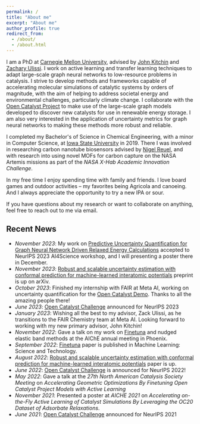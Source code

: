 ```yaml
---
permalink: /
title: "About me"
excerpt: "About me"
author_profile: true
redirect_from: 
  - /about/
  - /about.html
---
```


I am a PhD at [Carnegie Mellon University](https://www.cmu.edu/), advised by [John Kitchin](https://engineering.cmu.edu/directory/bios/kitchin-john.html) and [Zachary Ulissi](https://ulissigroup.cheme.cmu.edu/bio/). I work on active learning and transfer learning techniques to adapt large-scale graph neural networks to low-resource problems in catalysis. I strive to develop methods and frameworks capable of accelerating molecular simulations of catalytic systems by orders of magnitude, with the aim of helping to address societal energy and environmental challenges, particularly climate change. I collaborate with the [Open Catalyst Project](https://opencatalystproject.org/) to make use of the large-scale graph models developed to discover new catalysts for use in renewable energy storage. I am also very interested in the application of uncertainty metrics for graph neural networks to making these methods more robust and reliable. 

I completed my Bachelor's of Science in Chemical Engineering, with a minor in Computer Science, at [Iowa State University](https://www.iastate.edu/) in 2019. There I was involved in researching carbon nanotube biosensors advised by [Nigel Reuel](http://www.reuelgroup.org/), and with research into using novel MOFs for carbon capture on the NASA Artemis missions as part of the *NASA X-Hab Academic Innovation Challenge*.

In my free time I enjoy spending time with family and friends. I love board games and outdoor activities – my favorites being Agricola and canoeing. And I always appreciate the opportunity to try a new IPA or sour.

If you have questions about my research or want to collaborate on anything, feel free to reach out to me via email.

## Recent News

- *November 2023*: My work on [Predictive Uncertainty Quantification for Graph Neural Network Driven Relaxed Energy Calculations](https://openreview.net/pdf?id=rdgB5BqWCw) accepted to NeurIPS 2023 AI4Science workshop, and I will presenting a poster there in December.
- *November 2023*: [Robust and scalable uncertainty estimation with conformal prediction for machine-learned interatomic potentials](https://doi.org/10.48550/arXiv.2208.08337) preprint is up on arXiv.
- *October 2023*: Finished my internship with FAIR at Meta AI, working on uncertainty quantification for the [Open Catalyst Demo](https://open-catalyst.metademolab.com/). Thanks to all the amazing people there!
- *June 2023*: [Open Catalyst Challenge](https://opencatalystproject.org/challenge.html) announced for NeurIPS 2023 
- *January 2023*: Wishing all the best to my advisor, Zack Ulissi, as he transitions to the FAIR Chemistry team at Meta AI. Looking forward to working with my new primary advisor, John Kitchin!
- *November 2022*: Gave a talk on my work on [Finetuna](https://doi.org/10.1088/2632-2153/ac8fe0) and nudged elastic band methods at the AIChE annual meeting in Phoenix.
- *September 2022*: [Finetuna](https://doi.org/10.1088/2632-2153/ac8fe0) paper is published in Machine Learning: Science and Technology.
- *August 2022*: [Robust and scalable uncertainty estimation with conformal prediction for machine-learned interatomic potentials](https://doi.org/10.48550/arXiv.2208.08337) paper is up.
- *June 2022*: [Open Catalyst Challenge](https://opencatalystproject.org/challenge.html) is announced for NeurIPS 2022!
- *May 2022*: Gave a talk at the *27th North American Catalysis Society Meeting* on *Accelerating Geometric Optimizations By Finetuning Open Catalyst Project Models with Active Learning*
- *November 2021*: Presented a poster at *AICHE 2021* on *Accelerating on-the-Fly Active Learning of Catalyst Simulations By Leveraging the OC20 Dataset of Adsorbate Relaxations*.
- *June 2021*: [Open Catalyst Challenge](https://opencatalystproject.org/challenge.html) announced for NeurIPS 2021 

